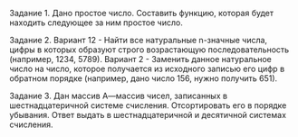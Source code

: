 Задание 1. Дано простое число. Составить функцию, которая будет находить следующее за ним простое число.

Задание 2. Вариант 12 - Найти все натуральные n-значные числа, цифры в которых образуют строго возрастающую
последовательность (например, 1234, 5789). Вариант 2 - Заменить данное натуральное число на число, которое получается из исходного записью его цифр в
обратном порядке (например, дано число 156, нужно получить 651).

Задание 3. Дан массив А—массив чисел, записанных в шестнадцатеричной системе счисления. Отсортировать
его в порядке убывания. Ответ выдать в шестнадцатеричной и десятичной системах счисления.
